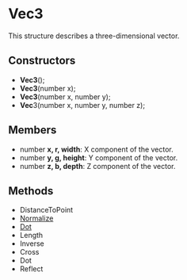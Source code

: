 # Vec3 #
This structure describes a three-dimensional vector.

## Constructors ##
- **Vec3**();
- **Vec3**(number x);
- **Vec3**(number x, number y);
- **Vec**3(number x, number y, number z);

## Members ##
- number **x, r, width**: X component of the vector.
- number **y, g, height**: Y component of the vector.
- number **z, b, depth**: Z component of the vector.

## Methods ##
- DistanceToPoint
- [Normalize](CPP_Normalize)
- [Dot](CPP_Dot)
- Length
- Inverse
- Cross
- Dot
- Reflect
